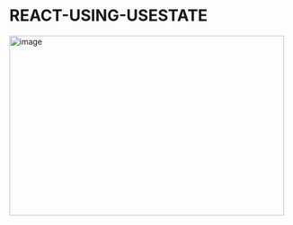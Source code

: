 # REACT-USING-USESTATE
<img width="489" height="321" alt="image" src="https://github.com/user-attachments/assets/c60de673-0f87-4942-9790-252237ee215e" />
